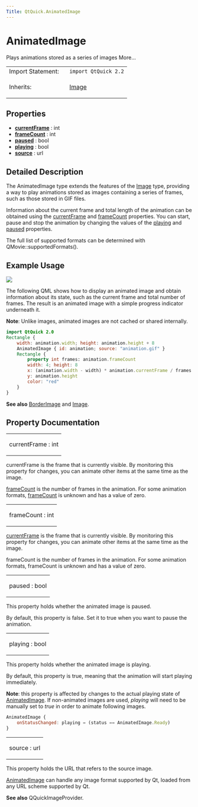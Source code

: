 ```yaml
---
Title: QtQuick.AnimatedImage
---
```

        
AnimatedImage
=============

<span class="subtitle"></span>
Plays animations stored as a series of images More...

<table>
<colgroup>
<col width="50%" />
<col width="50%" />
</colgroup>
<tbody>
<tr class="odd">
<td>Import Statement:</td>
<td><code>import QtQuick 2.2</code></td>
</tr>
<tr class="even">
<td>Inherits:</td>
<td><p><a href="QtQuick.Image.md">Image</a></p></td>
</tr>
</tbody>
</table>

<span id="properties"></span>
Properties
----------

-   ****[currentFrame](#currentFrame-prop)**** : int
-   ****[frameCount](#frameCount-prop)**** : int
-   ****[paused](#paused-prop)**** : bool
-   ****[playing](#playing-prop)**** : bool
-   ****[source](#source-prop)**** : url

<span id="details"></span>
Detailed Description
--------------------

The AnimatedImage type extends the features of the [Image](../QtQuick.Image.md) type, providing a way to play animations stored as images containing a series of frames, such as those stored in GIF files.

Information about the current frame and total length of the animation can be obtained using the [currentFrame](#currentFrame-prop) and [frameCount](#frameCount-prop) properties. You can start, pause and stop the animation by changing the values of the [playing](#playing-prop) and [paused](#paused-prop) properties.

The full list of supported formats can be determined with QMovie::supportedFormats().

<span id="example-usage"></span>
Example Usage
-------------

![](https://developer.ubuntu.com/static/devportal_uploaded/9bb9e622-09f5-4abf-9f52-fa5ada3e4a86-api/apps/qml/sdk-14.10/QtQuick.AnimatedImage/images/animatedimageitem.gif)

The following QML shows how to display an animated image and obtain information about its state, such as the current frame and total number of frames. The result is an animated image with a simple progress indicator underneath it.

**Note**: Unlike images, animated images are not cached or shared internally.

``` qml
import QtQuick 2.0
Rectangle {
    width: animation.width; height: animation.height + 8
    AnimatedImage { id: animation; source: "animation.gif" }
    Rectangle {
        property int frames: animation.frameCount
        width: 4; height: 8
        x: (animation.width - width) * animation.currentFrame / frames
        y: animation.height
        color: "red"
    }
}
```

**See also** [BorderImage](../QtQuick.BorderImage.md) and [Image](../QtQuick.Image.md).

Property Documentation
----------------------

<table>
<colgroup>
<col width="100%" />
</colgroup>
<tbody>
<tr class="odd">
<td><p><span id="currentFrame-prop"></span><span class="name">currentFrame</span> : <span class="type">int</span></p></td>
</tr>
</tbody>
</table>

currentFrame is the frame that is currently visible. By monitoring this property for changes, you can animate other items at the same time as the image.

[frameCount](#frameCount-prop) is the number of frames in the animation. For some animation formats, [frameCount](#frameCount-prop) is unknown and has a value of zero.

<table>
<colgroup>
<col width="100%" />
</colgroup>
<tbody>
<tr class="odd">
<td><p><span id="frameCount-prop"></span><span class="name">frameCount</span> : <span class="type">int</span></p></td>
</tr>
</tbody>
</table>

[currentFrame](#currentFrame-prop) is the frame that is currently visible. By monitoring this property for changes, you can animate other items at the same time as the image.

frameCount is the number of frames in the animation. For some animation formats, frameCount is unknown and has a value of zero.

<table>
<colgroup>
<col width="100%" />
</colgroup>
<tbody>
<tr class="odd">
<td><p><span id="paused-prop"></span><span class="name">paused</span> : <span class="type">bool</span></p></td>
</tr>
</tbody>
</table>

This property holds whether the animated image is paused.

By default, this property is false. Set it to true when you want to pause the animation.

<table>
<colgroup>
<col width="100%" />
</colgroup>
<tbody>
<tr class="odd">
<td><p><span id="playing-prop"></span><span class="name">playing</span> : <span class="type">bool</span></p></td>
</tr>
</tbody>
</table>

This property holds whether the animated image is playing.

By default, this property is true, meaning that the animation will start playing immediately.

**Note**: this property is affected by changes to the actual playing state of [AnimatedImage](index.html). If non-animated images are used, *playing* will need to be manually set to *true* in order to animate following images.

``` qml
AnimatedImage {
    onStatusChanged: playing = (status == AnimatedImage.Ready)
}
```

<table>
<colgroup>
<col width="100%" />
</colgroup>
<tbody>
<tr class="odd">
<td><p><span id="source-prop"></span><span class="name">source</span> : <span class="type">url</span></p></td>
</tr>
</tbody>
</table>

This property holds the URL that refers to the source image.

[AnimatedImage](index.html) can handle any image format supported by Qt, loaded from any URL scheme supported by Qt.

**See also** QQuickImageProvider.

